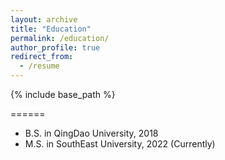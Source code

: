 ```yaml
---
layout: archive
title: "Education"
permalink: /education/
author_profile: true
redirect_from:
  - /resume
---
```


{% include base_path %}


======
* B.S. in QingDao University, 2018
* M.S. in SouthEast University, 2022 (Currently)
